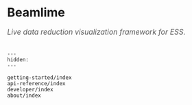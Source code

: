 # Beamlime

<span style="font-size:1.2em;font-style:italic;color:#5a5a5a">
  Live data reduction visualization framework for ESS.
  </br></br>
</span>

```{toctree}
---
hidden:
---

getting-started/index
api-reference/index
developer/index
about/index
```
